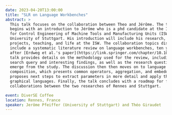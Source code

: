 ```yaml
---
date: 2023-04-20T13:00:00
title: "SLR on Language Workbenches"
abstract: >
  This talk focuses on the collaboration between Theo and Jérôme. The talk
  begins with an introduction to Jérôme who is a phd candidate at the Institute
  for Control Engineering of Machine Tools and Manufacturing Units (ISW) of the
  University of Stuttgart. His introduction will include his research,
  projects, teaching, and life at the ISW. The collaboration topics discussed
  include a systematic literature review on language workbenches, ten years
  after [Erdweg et al.'s paper](https://link.springer.com/chapter/10.1007/978-3-319-02654-1_11), based on language workbench challenges. The
  talk provides details on the methodology used for the review, including the
  search query and interesting findings, as well as the research questions that
  emerge from the study. The discussion then then moves on to language
  composition, which presents common operators, aggregation, and embedding, and
  proposes next steps to extract parameters in more detail and apply them to
  graphical languages. Finally, the talk concludes with a roadmap for future
  collaborations between the two researches of Rennes and Stuttgart.

event: DiverSE Coffee
location: Rennes, France
speaker: Jerôme Pfeiffer (University of Stuttgart) and Théo Giraudet
---
```

